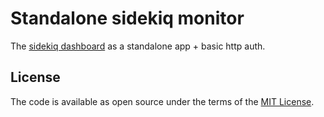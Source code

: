 # Standalone sidekiq monitor

The [sidekiq dashboard](https://github.com/mperham/sidekiq/wiki/Monitoring) as a standalone app + basic http auth.


## License

The code is available as open source under the terms of the [MIT License](http://opensource.org/licenses/MIT).